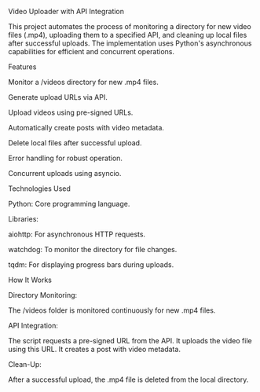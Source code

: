 
 Video Uploader with API Integration
 
This project automates the process of monitoring a directory for new video files (.mp4), uploading them to a specified API, and cleaning up local files after successful uploads. The implementation uses Python's asynchronous capabilities for efficient and concurrent operations.

Features

Monitor a /videos directory for new .mp4 files.

Generate upload URLs via API.

Upload videos using pre-signed URLs.

Automatically create posts with video metadata.

Delete local files after successful upload.

Error handling for robust operation.

Concurrent uploads using asyncio.

Technologies Used

Python: Core programming language.

Libraries:

aiohttp: For asynchronous HTTP requests.

watchdog: To monitor the directory for file changes.

tqdm: For displaying progress bars during uploads.

How It Works

Directory Monitoring:

The /videos folder is monitored continuously for new .mp4 files.

API Integration:

The script requests a pre-signed URL from the API.
It uploads the video file using this URL.
It creates a post with video metadata.

Clean-Up:

After a successful upload, the .mp4 file is deleted from the local directory.

  
